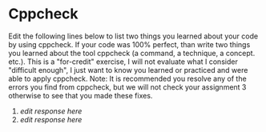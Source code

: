 # Cppcheck

Edit the following lines below to list two things you learned about your code by using cppcheck. If your code was 100% perfect, than write two things you learned about the tool cppcheck (a command, a technique, a concept. etc.). This is a "for-credit" exercise, I will not evaluate what I consider "difficult enough", I just want to know you learned or practiced and were able to apply cppcheck. Note: It is recommended you resolve any of the errors you find from cppcheck, but we will not check your assignment 3 otherwise to see that you made these fixes.

1. *edit response here*
2. *edit response here*
